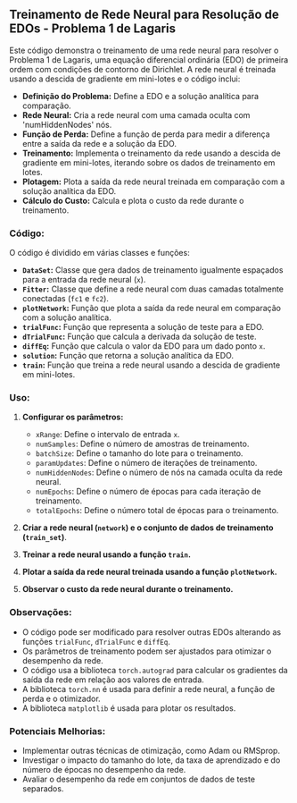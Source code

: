 ## Treinamento de Rede Neural para Resolução de EDOs - Problema 1 de Lagaris

Este código demonstra o treinamento de uma rede neural para resolver o Problema 1 de Lagaris, uma equação diferencial ordinária (EDO) de primeira ordem com condições de contorno de Dirichlet. A rede neural é treinada usando a descida de gradiente em mini-lotes e o código inclui:

* **Definição do Problema:** Define a EDO e a solução analítica para comparação.
* **Rede Neural:** Cria a rede neural com uma camada oculta com 'numHiddenNodes' nós.
* **Função de Perda:** Define a função de perda para medir a diferença entre a saída da rede e a solução da EDO.
* **Treinamento:** Implementa o treinamento da rede usando a descida de gradiente em mini-lotes, iterando sobre os dados de treinamento em lotes.
* **Plotagem:** Plota a saída da rede neural treinada em comparação com a solução analítica da EDO.
* **Cálculo do Custo:** Calcula e plota o custo da rede durante o treinamento.

### Código:

O código é dividido em várias classes e funções:

* **`DataSet`:**  Classe que gera dados de treinamento igualmente espaçados para a entrada da rede neural (`x`).
* **`Fitter`:** Classe que define a rede neural com duas camadas totalmente conectadas (`fc1` e `fc2`).
* **`plotNetwork`:** Função que plota a saída da rede neural em comparação com a solução analítica.
* **`trialFunc`:** Função que representa a solução de teste para a EDO.
* **`dTrialFunc`:** Função que calcula a derivada da solução de teste.
* **`diffEq`:** Função que calcula o valor da EDO para um dado ponto `x`.
* **`solution`:** Função que retorna a solução analítica da EDO.
* **`train`:** Função que treina a rede neural usando a descida de gradiente em mini-lotes.

### Uso:

1. **Configurar os parâmetros:**
    * `xRange`: Define o intervalo de entrada `x`.
    * `numSamples`: Define o número de amostras de treinamento.
    * `batchSize`: Define o tamanho do lote para o treinamento.
    * `paramUpdates`: Define o número de iterações de treinamento.
    * `numHiddenNodes`: Define o número de nós na camada oculta da rede neural.
    * `numEpochs`: Define o número de épocas para cada iteração de treinamento.
    * `totalEpochs`: Define o número total de épocas para o treinamento.

2. **Criar a rede neural (`network`) e o conjunto de dados de treinamento (`train_set`)**.

3. **Treinar a rede neural usando a função `train`.**

4. **Plotar a saída da rede neural treinada usando a função `plotNetwork`.**

5. **Observar o custo da rede neural durante o treinamento.**

### Observações:

* O código pode ser modificado para resolver outras EDOs alterando as funções `trialFunc`, `dTrialFunc` e `diffEq`.
* Os parâmetros de treinamento podem ser ajustados para otimizar o desempenho da rede.
* O código usa a biblioteca `torch.autograd` para calcular os gradientes da saída da rede em relação aos valores de entrada.
* A biblioteca `torch.nn` é usada para definir a rede neural, a função de perda e o otimizador.
* A biblioteca `matplotlib` é usada para plotar os resultados.

### Potenciais Melhorias:

* Implementar outras técnicas de otimização, como Adam ou RMSprop.
* Investigar o impacto do tamanho do lote, da taxa de aprendizado e do número de épocas no desempenho da rede.
* Avaliar o desempenho da rede em conjuntos de dados de teste separados.
